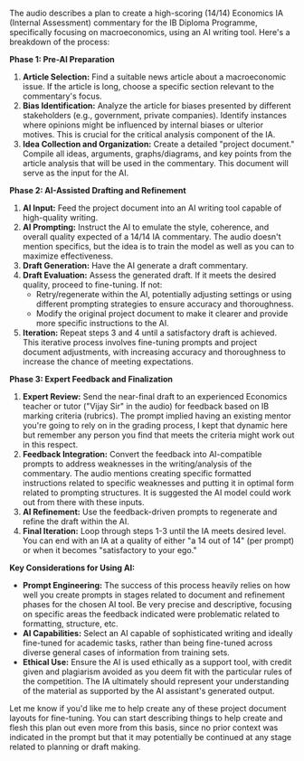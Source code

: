 The audio describes a plan to create a high-scoring (14/14) Economics IA (Internal Assessment) commentary for the IB Diploma Programme, specifically focusing on macroeconomics, using an AI writing tool.  Here's a breakdown of the process:

**Phase 1: Pre-AI Preparation**

1. **Article Selection:** Find a suitable news article about a macroeconomic issue.  If the article is long, choose a specific section relevant to the commentary's focus.
2. **Bias Identification:** Analyze the article for biases presented by different stakeholders (e.g., government, private companies).  Identify instances where opinions might be influenced by internal biases or ulterior motives. This is crucial for the critical analysis component of the IA.
3. **Idea Collection and Organization:** Create a detailed "project document."  Compile all ideas, arguments, graphs/diagrams, and key points from the article analysis that will be used in the commentary. This document will serve as the input for the AI.

**Phase 2: AI-Assisted Drafting and Refinement**

1. **AI Input:** Feed the project document into an AI writing tool capable of high-quality writing.
2. **AI Prompting:** Instruct the AI to emulate the style, coherence, and overall quality expected of a 14/14 IA commentary. The audio doesn't mention specifics, but the idea is to train the model as well as you can to maximize effectiveness.
3. **Draft Generation:** Have the AI generate a draft commentary.
4. **Draft Evaluation:**  Assess the generated draft.  If it meets the desired quality, proceed to fine-tuning.  If not:
    * Retry/regenerate within the AI, potentially adjusting settings or using different prompting strategies to ensure accuracy and thoroughness.  
    * Modify the original project document to make it clearer and provide more specific instructions to the AI.
5. **Iteration:** Repeat steps 3 and 4 until a satisfactory draft is achieved.  This iterative process involves fine-tuning prompts and project document adjustments, with increasing accuracy and thoroughness to increase the chance of meeting expectations.

**Phase 3: Expert Feedback and Finalization**

1. **Expert Review:** Send the near-final draft to an experienced Economics teacher or tutor ("Vijay Sir" in the audio) for feedback based on IB marking criteria (rubrics). The prompt implied having an existing mentor you're going to rely on in the grading process, I kept that dynamic here but remember any person you find that meets the criteria might work out in this respect.
2. **Feedback Integration:**  Convert the feedback into AI-compatible prompts to address weaknesses in the writing/analysis of the commentary.  The audio mentions creating specific formatted instructions related to specific weaknesses and putting it in optimal form related to prompting structures. It is suggested the AI model could work out from there with these inputs.
3. **AI Refinement:**  Use the feedback-driven prompts to regenerate and refine the draft within the AI.
4. **Final Iteration:** Loop through steps 1-3 until the IA meets desired level. You can end with an IA at a quality of either "a 14 out of 14" (per prompt) or when it becomes "satisfactory to your ego."

**Key Considerations for Using AI:**

* **Prompt Engineering:**  The success of this process heavily relies on how well you create prompts in stages related to document and refinement phases for the chosen AI tool. Be very precise and descriptive, focusing on specific areas the feedback indicated were problematic related to formatting, structure, etc.
* **AI Capabilities:** Select an AI capable of sophisticated writing and ideally fine-tuned for academic tasks, rather than being fine-tuned across diverse general cases of information from training sets.
* **Ethical Use:** Ensure the AI is used ethically as a support tool, with credit given and plagiarism avoided as you deem fit with the particular rules of the competition. The IA ultimately should represent your understanding of the material as supported by the AI assistant's generated output.

Let me know if you'd like me to help create any of these project document layouts for fine-tuning. You can start describing things to help create and flesh this plan out even more from this basis, since no prior context was indicated in the prompt but that it may potentially be continued at any stage related to planning or draft making.
